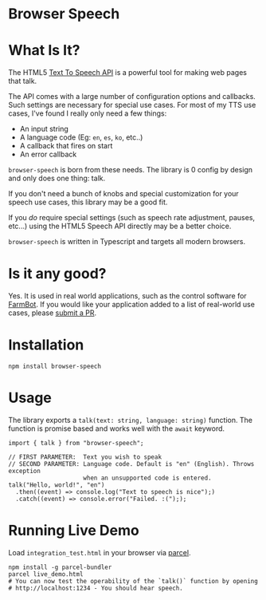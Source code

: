 # Browser Speech

# What Is It?

The HTML5 [Text To Speech API](https://developer.mozilla.org/en-US/docs/Web/API/Web_Speech_API) is a powerful tool for making web pages that talk.

The API comes with a large number of configuration options and callbacks. Such settings are necessary for special use cases. For most of my TTS use cases, I've found I really only need a few things:

 * An input string
 * A language code (Eg: `en`, `es`, `ko`, etc..)
 * A callback that fires on start
 * An error callback

`browser-speech` is born from these needs. The library is 0 config by design and only does one thing: talk.

If you don't need a bunch of knobs and special customization for your speech use cases, this library may be a good fit.

If you _do_ require special settings (such as speech rate adjustment, pauses, etc...) using the HTML5 Speech API directly may be a better choice.

`browser-speech` is written in Typescript and targets all modern browsers.

# Is it any good?

Yes. It is used in real world applications, such as the control software for [FarmBot](http://farm.bot). If you would like your application added to a list of real-world use cases, please [submit a PR](https://github.com/RickCarlino/browser-speech/pulls).

# Installation

```
npm install browser-speech
```

# Usage

The library exports a `talk(text: string, language: string)` function. The function is promise based and works well with the `await` keyword.

```
import { talk } from "browser-speech";

// FIRST PARAMETER:  Text you wish to speak
// SECOND PARAMETER: Language code. Default is "en" (English). Throws exception
                     when an unsupported code is entered.
talk("Hello, world!", "en")
  .then((event) => console.log("Text to speech is nice");)
  .catch((event) => console.error("Failed. :("););
```

# Running Live Demo

Load `integration_test.html` in your browser via [parcel](https://parceljs.org/getting_started.html).

```
npm install -g parcel-bundler
parcel live_demo.html
# You can now test the operability of the `talk()` function by opening
# http://localhost:1234 - You should hear speech.
```
